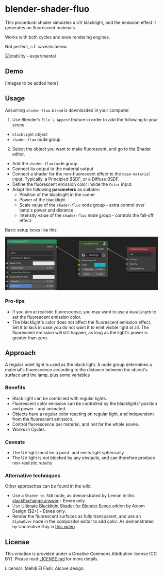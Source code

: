 # blender-shader-fluo

This procedural shader simulates a UV blacklight, and the emission effect it generates on fluorescent materials.

Works with both cycles and evee rendering engines.

Not perfect, c.f. caveats below.

![stability - experimental][experimental-img]


## Demo

[images to be added here]

## Usage

Assuming `shader-fluo.blend` is downloaded in your computer.

1. Use Blender's `File \ Append` feature in order to add the following to your scene:
  * `blacklight` object
  * `shader-fluo` node group
2. Select the object you want to make fluorescent, and go to the Shader editor.
  * Add the `shader-fluo` node group.
  * Connect its output to the material output
  * Connect a shader for the non-fluorescent effect to the `base-material` input. Typically, a Principled BSDF, or a Diffuse BSDF.
  * Define the fluorescent emission color inside the `Color` input.
  * Adapt the following **parameters** as suitable:
    * Position of the blacklight in the scene
    * Power of the blacklight
    * Scale value of the `shader-fluo` node group - extra control over lamp's power and distance.
    * Intensity value of the `shader-fluo` node group - controls the fall-off effect.
  

Basic setup looks like this:

![demo 1](img/simple-shader-setup.png?raw=true)

### Pro-tips

* If you aim at realistic fluorescense, you may want to use a `Wavelength` to set the fluorescent emission color.
* The blacklight's color does not affect the fluorescent emission effect. Set it to lack in case you do not want it to emit visible light at all. The fluorescent emission will still happen, as long as the light's power is greater than zero.

## Approach

A regular point light is used as the black light.
A node group determines a material's fluorescence according to the distance between the object's surface and the lamp, plus some variables

### Benefits

* Black light can be combined with regular lights.
* Fluorescent color emission can be controlled by the blacklights' position and power - and animated.
* Objects have a regular color reacting on regular light, and independent from the fluorescent emission.
* Control fluorescence per material, and not for the whole scene.
* Works in Cycles.

### Caveats

* The UV light must be a point. and emits light spherically
* The UV light is not blocked by any obstacle, and can therefore produce non-realistic results

### Alternative techniques

Other approaches can be found in the wild:

* Use a `Shader to RGB` node, as demonstrated by Lemon in this [stackExchange answer](https://blender.stackexchange.com/a/148893/93500) - Eevee only.
* Use [ Ultimate Blacklight Shader for Blender Eevee ](https://gumroad.com/l/yVRmi) addon by Axiom Design ($2+) - Eevee only.
* Render the fluorescent surfaces as fully transparent, and use an `AlphaOver` node in the compositor editor to add color. As demonstrated by Uncreative Guy in [this video](https://www.youtube.com/watch?v=67NRNxJu8h8).

## License

This creation is provided under a Creative Commons Attribution license (CC BY). Please read [LICENSE.md](LICENSE.md) for more details.

Licensor: Mehdi El Fadil, Alcove design.


[experimental-img]: https://img.shields.io/badge/stability-experimental-orange.svg?style=flat
